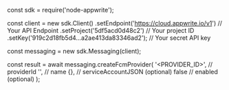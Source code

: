 const sdk = require('node-appwrite');

const client = new sdk.Client()
    .setEndpoint('https://cloud.appwrite.io/v1') // Your API Endpoint
    .setProject('5df5acd0d48c2') // Your project ID
    .setKey('919c2d18fb5d4...a2ae413da83346ad2'); // Your secret API key

const messaging = new sdk.Messaging(client);

const result = await messaging.createFcmProvider(
    '<PROVIDER_ID>', // providerId
    '<NAME>', // name
    {}, // serviceAccountJSON (optional)
    false // enabled (optional)
);
